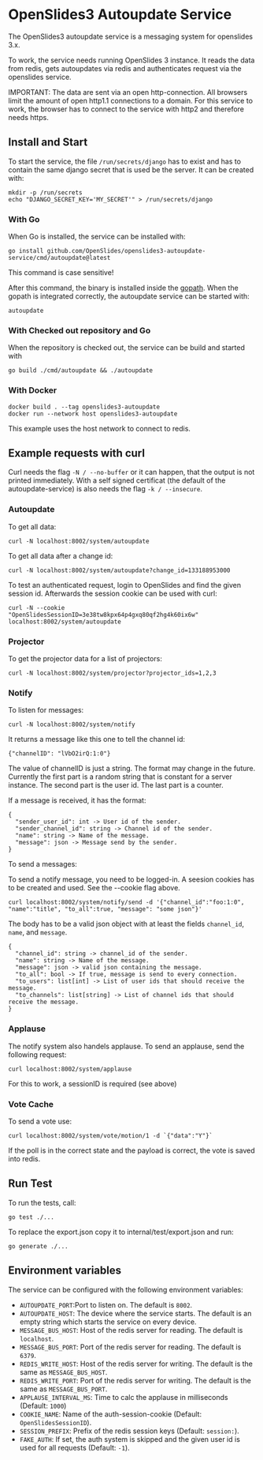 # OpenSlides3 Autoupdate Service

The OpenSlides3 autoupdate service is a messaging system for openslides 3.x.

To work, the service needs running OpenSlides 3 instance. It reads the data from
redis, gets autoupdates via redis and authenticates request via the openslides
service.

IMPORTANT: The data are sent via an open http-connection. All browsers limit the
amount of open http1.1 connections to a domain. For this service to work, the
browser has to connect to the service with http2 and therefore needs https.


## Install and Start

To start the service, the file `/run/secrets/django` has to exist and has to
contain the same django secret that is used be the server. It can be created
with:
```
mkdir -p /run/secrets
echo "DJANGO_SECRET_KEY='MY_SECRET'" > /run/secrets/django
```


### With Go

When Go is installed, the service can be installed with:

```
go install github.com/OpenSlides/openslides3-autoupdate-service/cmd/autoupdate@latest
```

This command is case sensitive!

After this command, the binary is installed inside the
[gopath](https://github.com/golang/go/wiki/GOPATH). When the gopath is
integrated correctly, the autoupdate service can be started with:

```
autoupdate
```

### With Checked out repository and Go

When the repository is checked out, the service can be build and started with

```
go build ./cmd/autoupdate && ./autoupdate
```

### With Docker

```
docker build . --tag openslides3-autoupdate
docker run --network host openslides3-autoupdate
```

This example uses the host network to connect to redis.


## Example requests with curl

Curl needs the flag `-N / --no-buffer` or it can happen, that the output is not
printed immediately. With a self signed certificat (the default of the
autoupdate-service) is also needs the flag `-k / --insecure`.


### Autoupdate

To get all data:

```
curl -N localhost:8002/system/autoupdate
```

To get all data after a change id:

```
curl -N localhost:8002/system/autoupdate?change_id=133188953000
```

To test an authenticated request, login to OpenSlides and find the given session
id. Afterwards the session cookie can be used with curl:

```
curl -N --cookie "OpenSlidesSessionID=3e38tw8kpx64p4gxq80qf2hg4k60ix6w" localhost:8002/system/autoupdate
```


### Projector

To get the projector data for a list of projectors:

```
curl -N localhost:8002/system/projector?projector_ids=1,2,3
```


### Notify

To listen for messages:

```
curl -N localhost:8002/system/notify
```

It returns a message like this one to tell the channel id:

`{"channelID": "lVbO2irQ:1:0"}`

The value of channelID is just a string. The format may change in the future.
Currently the first part is a random string that is constant for a server
instance. The second part is the user id. The last part is a counter.

If a message is received, it has the format:

```
{
  "sender_user_id": int -> User id of the sender.
  "sender_channel_id": string -> Channel id of the sender.
  "name": string -> Name of the message.
  "message": json -> Message send by the sender.
}
```


To send a messages:

To send a notify message, you need to be logged-in. A seesion cookies has to be created and
used. See the --cookie flag above.

```
curl localhost:8002/system/notify/send -d '{"channel_id":"foo:1:0", "name":"title", "to_all":true, "message": "some json"}'
```

The body has to be a valid json object with at least the fields `channel_id`,
`name`, and `message`.

```
{
  "channel_id": string -> channel_id of the sender.
  "name": string -> Name of the message.
  "message": json -> valid json containing the message.
  "to_all": bool -> If true, message is send to every connection.
  "to_users": list[int] -> List of user ids that should receive the message.
  "to_channels": list[string] -> List of channel ids that should receive the message.
}
```


### Applause

The notify system also handels applause. To send an applause, send the following request:

```
curl localhost:8002/system/applause
```

For this to work, a sessionID is required (see above)


### Vote Cache

To send a vote use:

```
curl localhost:8002/system/vote/motion/1 -d `{"data":"Y"}`
```

If the poll is in the correct state and the payload is correct, the vote is
saved into redis.


## Run Test

To run the tests, call:

```
go test ./...
```

To replace the export.json copy it to internal/test/export.json and run:

```
go generate ./...
```

## Environment variables

The service can be configured with the following environment variables:

* `AUTOUPDATE_PORT`:Port to listen on. The default is `8002`.
* `AUTOUPDATE_HOST`: The device where the service starts. The default is an
  empty string which starts the service on every device.
* `MESSAGE_BUS_HOST`: Host of the redis server for reading. The default is
  `localhost`.
* `MESSAGE_BUS_PORT`: Port of the redis server for reading. The default is
  `6379`.
* `REDIS_WRITE_HOST`: Host of the redis server for writing. The default is the
  same as `MESSAGE_BUS_HOST`.
* `REDIS_WRITE_PORT`: Port of the redis server for writing. The default is the
  same as `MESSAGE_BUS_PORT`.
* `APPLAUSE_INTERVAL_MS`: Time to calc the applause in milliseconds (Default:
  `1000`)
* `COOKIE_NAME`: Name of the auth-session-cookie (Default: `OpenSlidesSessionID`).
* `SESSION_PREFIX`: Prefix of the redis session keys (Default: `session:`).
* `FAKE_AUTH`: If set, the auth system is skipped and the given user id is used
  for all requests (Default: `-1`).
